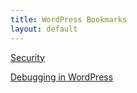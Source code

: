 ```yaml
---
title: WordPress Bookmarks
layout: default
---
```


[Security](https://wordpress.org/about/security/ "Security &#124; WordPress.org")

[Debugging in WordPress](https://wordpress.org/support/article/debugging-in-wordpress/ "Debugging in WordPress &#124; WordPress.org")
